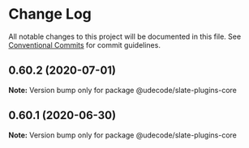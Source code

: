 # Change Log

All notable changes to this project will be documented in this file.
See [Conventional Commits](https://conventionalcommits.org) for commit guidelines.

## 0.60.2 (2020-07-01)

**Note:** Version bump only for package @udecode/slate-plugins-core





## 0.60.1 (2020-06-30)

**Note:** Version bump only for package @udecode/slate-plugins-core
